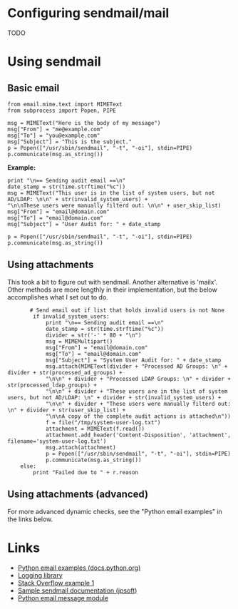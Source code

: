 # Configuring sendmail/mail

TODO

# Using sendmail

## Basic email

```
from email.mime.text import MIMEText
from subprocess import Popen, PIPE

msg = MIMEText("Here is the body of my message")
msg["From"] = "me@example.com"
msg["To"] = "you@example.com"
msg["Subject"] = "This is the subject."
p = Popen(["/usr/sbin/sendmail", "-t", "-oi"], stdin=PIPE)
p.communicate(msg.as_string())
```

**Example:**

```
print "\n== Sending audit email ==\n"
date_stamp = str(time.strftime("%c"))
msg = MIMEText("This user is in the list of system users, but not AD/LDAP: \n\n" + str(invalid_system_users) +
"\n\nThese users were manually filterd out: \n\n" + user_skip_list)
msg["From"] = "email@domain.com"
msg["To"] = "email@domain.com"
msg["Subject"] = "User Audit for: " + date_stamp
                                      
p = Popen(["/usr/sbin/sendmail", "-t", "-oi"], stdin=PIPE)
p.communicate(msg.as_string())  
```

## Using attachments

This took a bit to figure out with sendmail. Another alternative is 'mailx'. Other methods are more lengthly in their implementation, but the below accomplishes what I set out to do.


```
       # Send email out if list that holds invalid users is not None
        if invalid_system_users:
            print "\n== Sending audit email ==\n"
            date_stamp = str(time.strftime("%c"))
            divider = str('-' * 80 + "\n")
            msg = MIMEMultipart()
            msg["From"] = "email@domain.com"
            msg["To"] = "email@domain.com"
            msg["Subject"] = "System User Audit for: " + date_stamp
            msg.attach(MIMEText(divider + "Processed AD Groups: \n" + divider + str(processed_ad_groups) +
            "\n\n" + divider + "Processed LDAP Groups: \n" + divider + str(processed_ldap_groups) +
            "\n\n" + divider + "These users are in the list of system users, but not AD/LDAP: \n" + divider + str(invalid_system_users) +
            "\n\n" + divider + "These users were manually filterd out: \n" + divider + str(user_skip_list) +
            "\n\nA copy of the complete audit actions is attached\n"))
            f = file("/tmp/system-user-log.txt")
            attachment = MIMEText(f.read())
            attachment.add_header('Content-Disposition', 'attachment', filename='system-user-log.txt')
            msg.attach(attachment)
            p = Popen(["/usr/sbin/sendmail", "-t", "-oi"], stdin=PIPE)
            p.communicate(msg.as_string())  
    else:
        print "Failed due to " + r.reason
```

## Using attachments (advanced)

For more advanced dynamic checks, see the "Python email examples" in the links below.

# Links

* [Python email examples (docs.python.org)](https://docs.python.org/3/library/email-examples.html)
* [Logging library](https://docs.python.org/2/howto/logging.html)
* [Stack Overflow example 1](http://stackoverflow.com/questions/27621041/sending-email-attachment-txt-file-using-python-2-7-smtplib)
* [Sample sendmail documentation (jpsoft)](https://jpsoft.com/help/sendmail.htm)
* [Python email message module](https://docs.python.org/2/library/email.message.html#module-email.message)
